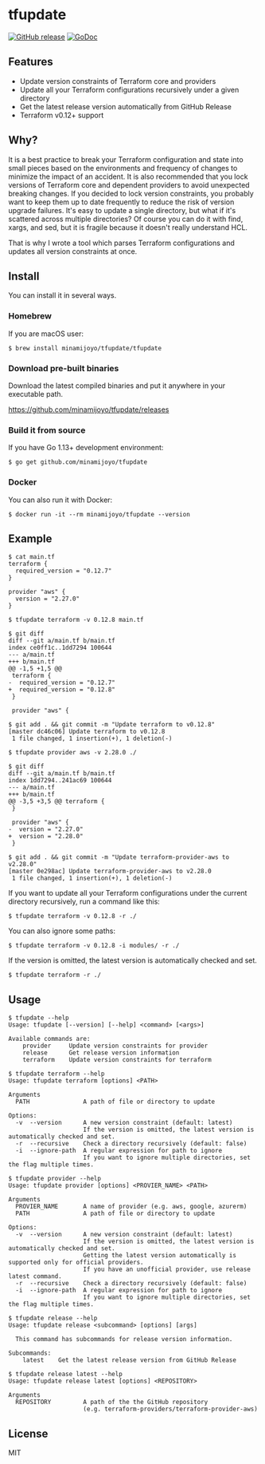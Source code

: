# tfupdate
[![GitHub release](http://img.shields.io/github/release/minamijoyo/tfupdate.svg?style=flat-square)](https://github.com/minamijoyo/tfupdate/releases)
[![GoDoc](https://godoc.org/github.com/minamijoyo/tfupdate/tfupdate?status.svg)](https://godoc.org/github.com/minamijoyo/tfupdate)

## Features

- Update version constraints of Terraform core and providers
- Update all your Terraform configurations recursively under a given directory
- Get the latest release version automatically from GitHub Release
- Terraform v0.12+ support

## Why?
It is a best practice to break your Terraform configuration and state into small pieces based on the environments and frequency of changes to minimize the impact of an accident.
It is also recommended that you lock versions of Terraform core and dependent providers to avoid unexpected breaking changes. If you decided to lock version constraints, you probably want to keep them up to date frequently to reduce the risk of version upgrade failures.
It's easy to update a single directory, but what if it's scattered across multiple directories?
Of course you can do it with find, xargs, and sed, but it is fragile because it doesn't really understand HCL.

That is why I wrote a tool which parses Terraform configurations and updates all version constraints at once.

## Install

You can install it in several ways.

### Homebrew

If you are macOS user:

```
$ brew install minamijoyo/tfupdate/tfupdate
```

### Download pre-built binaries

Download the latest compiled binaries and put it anywhere in your executable path.

https://github.com/minamijoyo/tfupdate/releases

### Build it from source

If you have Go 1.13+ development environment:

```
$ go get github.com/minamijoyo/tfupdate
```

### Docker

You can also run it with Docker:

```
$ docker run -it --rm minamijoyo/tfupdate --version
```

## Example

```
$ cat main.tf
terraform {
  required_version = "0.12.7"
}

provider "aws" {
  version = "2.27.0"
}
```

```
$ tfupdate terraform -v 0.12.8 main.tf

$ git diff
diff --git a/main.tf b/main.tf
index ce0ff1c..1dd7294 100644
--- a/main.tf
+++ b/main.tf
@@ -1,5 +1,5 @@
 terraform {
-  required_version = "0.12.7"
+  required_version = "0.12.8"
 }

 provider "aws" {

$ git add . && git commit -m "Update terraform to v0.12.8"
[master dc46c06] Update terraform to v0.12.8
 1 file changed, 1 insertion(+), 1 deletion(-)
```

```
$ tfupdate provider aws -v 2.28.0 ./

$ git diff
diff --git a/main.tf b/main.tf
index 1dd7294..241ac69 100644
--- a/main.tf
+++ b/main.tf
@@ -3,5 +3,5 @@ terraform {
 }

 provider "aws" {
-  version = "2.27.0"
+  version = "2.28.0"
 }

$ git add . && git commit -m "Update terraform-provider-aws to v2.28.0"
[master 0e298ac] Update terraform-provider-aws to v2.28.0
 1 file changed, 1 insertion(+), 1 deletion(-)
```

If you want to update all your Terraform configurations under the current directory recursively,
run a command like this:

```
$ tfupdate terraform -v 0.12.8 -r ./
```

You can also ignore some paths:

```
$ tfupdate terraform -v 0.12.8 -i modules/ -r ./
```

If the version is omitted, the latest version is automatically checked and set.

```
$ tfupdate terraform -r ./
```

## Usage

```
$ tfupdate --help
Usage: tfupdate [--version] [--help] <command> [<args>]

Available commands are:
    provider     Update version constraints for provider
    release      Get release version information
    terraform    Update version constraints for terraform
```

```
$ tfupdate terraform --help
Usage: tfupdate terraform [options] <PATH>

Arguments
  PATH               A path of file or directory to update

Options:
  -v  --version      A new version constraint (default: latest)
                     If the version is omitted, the latest version is automatically checked and set.
  -r  --recursive    Check a directory recursively (default: false)
  -i  --ignore-path  A regular expression for path to ignore
                     If you want to ignore multiple directories, set the flag multiple times.
```

```
$ tfupdate provider --help
Usage: tfupdate provider [options] <PROVIER_NAME> <PATH>

Arguments
  PROVIER_NAME       A name of provider (e.g. aws, google, azurerm)
  PATH               A path of file or directory to update

Options:
  -v  --version      A new version constraint (default: latest)
                     If the version is omitted, the latest version is automatically checked and set.
                     Getting the latest version automatically is supported only for official providers.
                     If you have an unofficial provider, use release latest command.
  -r  --recursive    Check a directory recursively (default: false)
  -i  --ignore-path  A regular expression for path to ignore
                     If you want to ignore multiple directories, set the flag multiple times.
```

```
$ tfupdate release --help
Usage: tfupdate release <subcommand> [options] [args]

  This command has subcommands for release version information.

Subcommands:
    latest    Get the latest release version from GitHub Release
```

```
$ tfupdate release latest --help
Usage: tfupdate release latest [options] <REPOSITORY>

Arguments
  REPOSITORY         A path of the the GitHub repository
                     (e.g. terraform-providers/terraform-provider-aws)
```

## License

MIT
